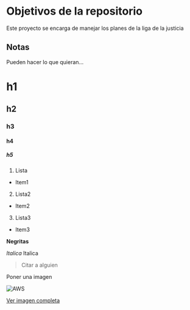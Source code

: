 # Objetivos de la repositorio

Este proyecto se encarga de manejar los planes de la liga de la justicia


## Notas
Pueden hacer lo que quieran...

# h1

## h2

### h3

#### h4

##### h5

1. Lista
  * Item1
2. Lista2
  * Item2
3. Lista3
  * Item3


**Negritas**

_Italica_
Italica

>Citar a alguien

Poner una imagen

![AWS](https://tynmedia.com/tynmag/wp-content/uploads/sites/3/2016/06/aws1.jpg)

[Ver imagen completa](https://tynmedia.com/tynmag/wp-content/uploads/sites/3/2016/06/aws1.jpg)


